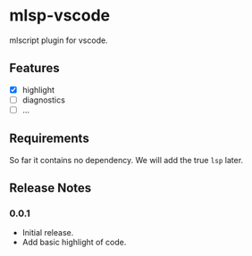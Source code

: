 # mlsp-vscode
mlscript plugin for vscode.

## Features
- [x] highlight
- [ ] diagnostics
- [ ] ...

## Requirements
So far it contains no dependency. We will add the true `lsp` later.

## Release Notes
### 0.0.1
- Initial release.
- Add basic highlight of code.
